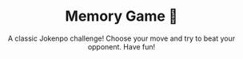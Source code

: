 <h1 align="center"> Memory Game 🧠</h1> 

<p align="center">A classic Jokenpo challenge! Choose your move and try to beat your opponent. Have fun!</p>

